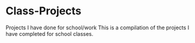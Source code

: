 # Class-Projects
Projects I have done for school/work
This is a compilation of the projects I have completed for school classes. 
